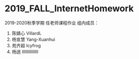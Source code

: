 # 2019_FALL_InternetHomework
2019-2020秋季学期 任老师课程作业 
组内成员：

1. 陈婧心 VillardL
2. 杨宣慧 Yang-Xuanhui
3. 苑齐超 Icyfrog
4. 杨逍 llIllIllIlllIll
